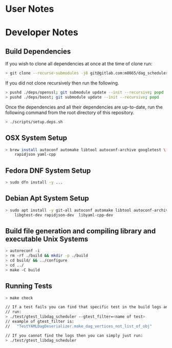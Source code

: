 # User Notes

# Developer Notes

## Build Dependencies

If you wish to clone all dependencies at once at the time of clone run:

```sh
> git clone --recurse-submodules -j8 git@gitlab.com:m8665/dag_scheduler.git
```

If you did not clone recursively then run the following.

```sh
> pushd ./deps/openssl; git submodule update --init --recursive; popd
> pushd ./deps/boost; git submodule update --init --recursive; popd
```

Once the dependencies and all their dependencies are up-to-date, run the </br>
following command from the root directory of this repository. </br>

```sh
> ./scripts/setup.deps.sh
```

## OSX System Setup

```sh
> brew install autoconf automake libtool autoconf-archive googletest \
    rapidjson yaml-cpp
```

## Fedora DNF System Setup

```sh
> sudo dfn install -y ...
```

## Debian Apt System Setup

```sh
> sudo apt install -y git-all autoconf automake libtool autoconf-archive \
    libgtest-dev rapidjson-dev 	libyaml-cpp-dev
```

## Build file generation and compiling library and executable Unix Systems

```sh
> autoreconf -i
> rm -rf ./build && mkdir -p ./build
> cd build/ && ../configure
> cd ../
> make -C build
```

## Running Tests

```sh
> make check

// If a test fails you can find that specific test in the build logs and then
// run:
> ./test/gtest_libdag_scheduler --gtest_filter=<name of test>
// example of gtest_filter is:
//   "TestYAMLDagDeserializer.make_dag_vertices_not_list_of_obj"

// If you cannot find the logs then you can simply just run:
> ./test/gtest_libdag_scheduler
```
